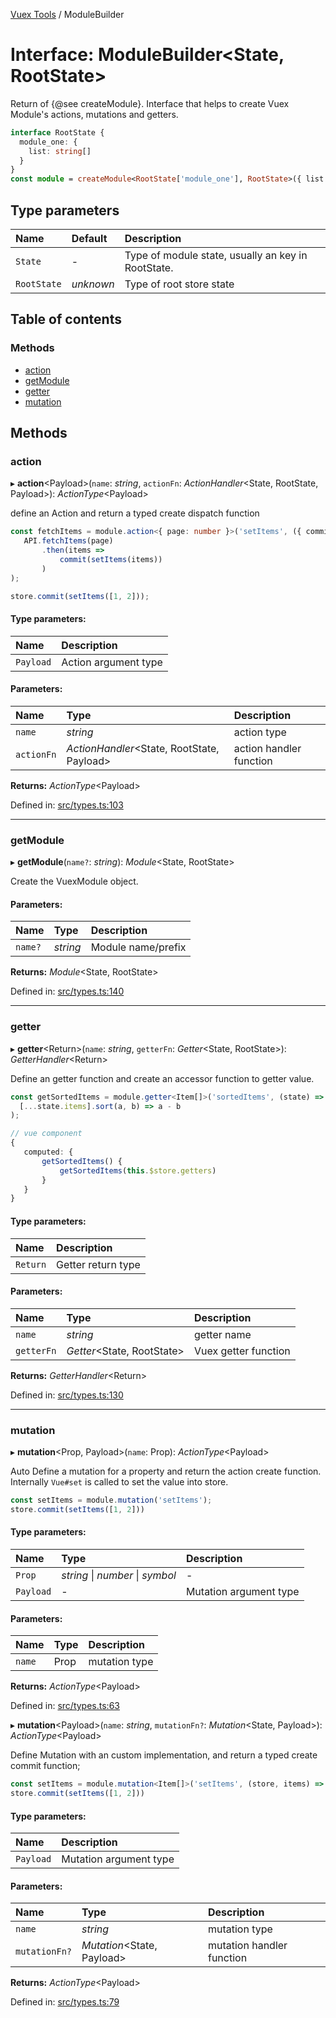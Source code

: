 [Vuex Tools](../README.md) / ModuleBuilder

# Interface: ModuleBuilder<State, RootState\>

Return of {@see createModule}.
Interface that helps to create Vuex Module's actions, mutations and getters.

```ts
interface RootState {
  module_one: {
    list: string[]
  }
}
const module = createModule<RootState['module_one'], RootState>({ list: [] });
```

## Type parameters

Name | Default | Description |
:------ | :------ | :------ |
`State` | - | Type of module state, usually an key in RootState.   |
`RootState` | *unknown* | Type of root store state    |

## Table of contents

### Methods

- [action](modulebuilder.md#action)
- [getModule](modulebuilder.md#getmodule)
- [getter](modulebuilder.md#getter)
- [mutation](modulebuilder.md#mutation)

## Methods

### action

▸ **action**<Payload\>(`name`: *string*, `actionFn`: *ActionHandler*<State, RootState, Payload\>): *ActionType*<Payload\>

define an Action and return a typed create dispatch function

```ts
const fetchItems = module.action<{ page: number }>('setItems', ({ commit }, { page }) =>
   API.fetchItems(page)
       .then(items =>
           commit(setItems(items))
       )
);

store.commit(setItems([1, 2]));
```

#### Type parameters:

Name | Description |
:------ | :------ |
`Payload` | Action argument type     |

#### Parameters:

Name | Type | Description |
:------ | :------ | :------ |
`name` | *string* | action type   |
`actionFn` | *ActionHandler*<State, RootState, Payload\> | action handler function   |

**Returns:** *ActionType*<Payload\>

Defined in: [src/types.ts:103](https://github.com/matheusAle/vuex-tools/blob/5dd09e7/src/types.ts#L103)

___

### getModule

▸ **getModule**(`name?`: *string*): *Module*<State, RootState\>

Create the VuexModule object.

#### Parameters:

Name | Type | Description |
:------ | :------ | :------ |
`name?` | *string* | Module name/prefix    |

**Returns:** *Module*<State, RootState\>

Defined in: [src/types.ts:140](https://github.com/matheusAle/vuex-tools/blob/5dd09e7/src/types.ts#L140)

___

### getter

▸ **getter**<Return\>(`name`: *string*, `getterFn`: *Getter*<State, RootState\>): *GetterHandler*<Return\>

Define an getter function and create an accessor function to getter value.

```ts
const getSortedItems = module.getter<Item[]>('sortedItems', (state) =>
  [...state.items].sort(a, b) => a - b
);

// vue component
{
   computed: {
       getSortedItems() {
           getSortedItems(this.$store.getters)
       }
   }
}

```

#### Type parameters:

Name | Description |
:------ | :------ |
`Return` | Getter return type    |

#### Parameters:

Name | Type | Description |
:------ | :------ | :------ |
`name` | *string* | getter name   |
`getterFn` | *Getter*<State, RootState\> | Vuex getter function   |

**Returns:** *GetterHandler*<Return\>

Defined in: [src/types.ts:130](https://github.com/matheusAle/vuex-tools/blob/5dd09e7/src/types.ts#L130)

___

### mutation

▸ **mutation**<Prop, Payload\>(`name`: Prop): *ActionType*<Payload\>

Auto Define a mutation for a property and return the action create function.
Internally `Vue#set` is called to set the value into store.

```ts
const setItems = module.mutation('setItems');
store.commit(setItems([1, 2]))
```

#### Type parameters:

Name | Type | Description |
:------ | :------ | :------ |
`Prop` | *string* \| *number* \| *symbol* | - |
`Payload` | - | Mutation argument type    |

#### Parameters:

Name | Type | Description |
:------ | :------ | :------ |
`name` | Prop | mutation type   |

**Returns:** *ActionType*<Payload\>

Defined in: [src/types.ts:63](https://github.com/matheusAle/vuex-tools/blob/5dd09e7/src/types.ts#L63)

▸ **mutation**<Payload\>(`name`: *string*, `mutationFn?`: *Mutation*<State, Payload\>): *ActionType*<Payload\>

Define Mutation with an custom implementation, and return a typed create commit function;

```ts
const setItems = module.mutation<Item[]>('setItems', (store, items) => store.items = items);
store.commit(setItems([1, 2]))
```

#### Type parameters:

Name | Description |
:------ | :------ |
`Payload` | Mutation argument type    |

#### Parameters:

Name | Type | Description |
:------ | :------ | :------ |
`name` | *string* | mutation type   |
`mutationFn?` | *Mutation*<State, Payload\> | mutation handler function   |

**Returns:** *ActionType*<Payload\>

Defined in: [src/types.ts:79](https://github.com/matheusAle/vuex-tools/blob/5dd09e7/src/types.ts#L79)
